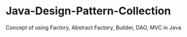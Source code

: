 # Java-Design-Pattern-Collection
Concept of using Factory, Abstract Factory, Builder, DAO, MVC in Java
